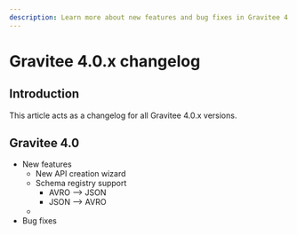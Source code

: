 ```yaml
---
description: Learn more about new features and bug fixes in Gravitee 4.0.x versions
---
```


# Gravitee 4.0.x changelog

## Introduction

This article acts as a changelog for all Gravitee 4.0.x versions.

## Gravitee 4.0

* New features
  * New API creation wizard
  * Schema registry support
    * AVRO --> JSON
    * JSON --> AVRO
  *
* Bug fixes

